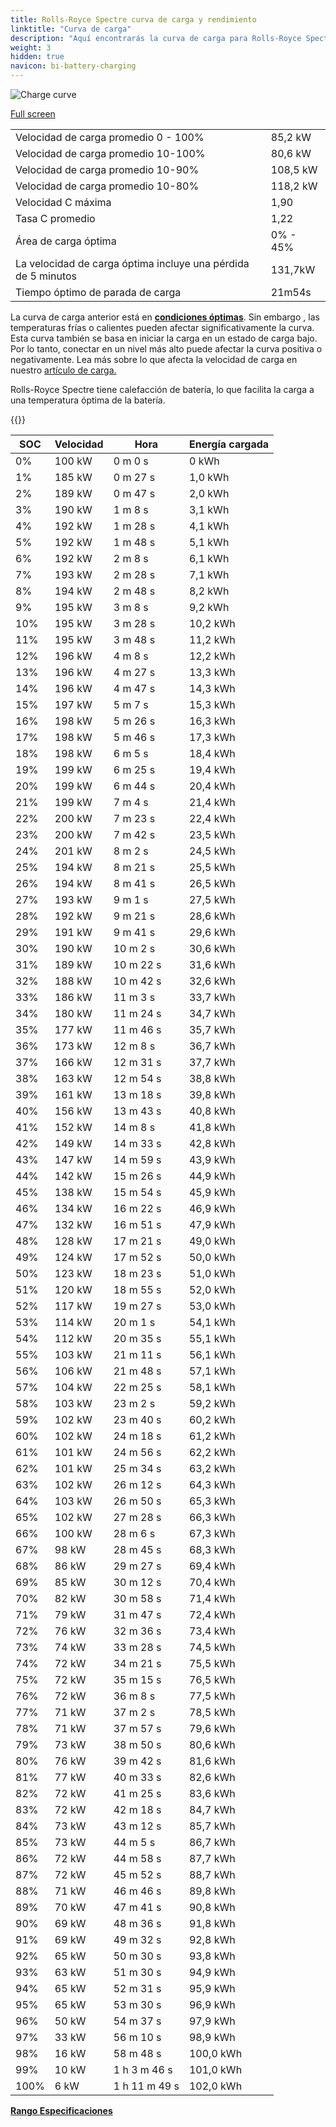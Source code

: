 ```yaml
---
title: Rolls-Royce Spectre curva de carga y rendimiento
linktitle: "Curva de carga"
description: "Aquí encontrarás la curva de carga para Rolls-Royce Spectre."
weight: 3
hidden: true
navicon: bi-battery-charging
---
```

<!-- markdownlint-disable MD033 -->
<img src="../chargingcurve.svg" alt="Charge curve" class="img-fluid">

[Full screen](/models/rolls-royce/spectre/spectre/chargingcurve.svg)


<table class="table table-striped border">
<tbody>
<tr>
<td>Velocidad de carga promedio 0 - 100%</td><td>85,2 kW</td>
</tr>
<tr>
<td>Velocidad de carga promedio 10-100%</td><td>80,6 kW</td>
</tr>
<tr>
<td>Velocidad de carga promedio 10-90%</td><td>108,5 kW</td>
</tr>
<tr>
<td>Velocidad de carga promedio 10-80%</td><td>118,2 kW</td>
</tr>
<tr>
<td>Velocidad C máxima</td><td>1,90</td>
</tr>
<tr>
<td>Tasa C promedio</td><td>1,22</td>
</tr>
<tr>
<td>Área de carga óptima</td><td>0% - 45%</td>
</tr>
<tr>
<td>La velocidad de carga óptima incluye una pérdida de 5 minutos</td><td>131,7kW</td>
</tr>
<tr>
<td>Tiempo óptimo de parada de carga</td><td>21m54s</td>
</tr>
</tbody>
</table>


La curva de carga anterior está en **[condiciones óptimas](../../../../../technology/battery/charging/#temperature)**. Sin embargo , las temperaturas frías o calientes pueden afectar significativamente la curva. Esta curva también se basa en iniciar la carga en un estado de carga bajo. Por lo tanto, conectar en un nivel más alto puede afectar la curva positiva o negativamente. Lea más sobre lo que afecta la velocidad de carga en nuestro [artículo de carga.](../../../../../tecnología/batería/carga/)


Rolls-Royce Spectre tiene calefacción de batería, lo que facilita la carga a una temperatura óptima de la batería.


{{<evkxdisplayaddarticle />}}
<table class="table table-striped border">
<thead>
<tr><th>SOC</th><th>Velocidad</th><th>Hora</th><th>Energía cargada</th></tr>
</thead>
<tbody>
<tr>
<td>0%</td><td>100 kW</td><td> 0 m 0 s </td><td>0 kWh </td>
</tr>
<tr>
<td>1%</td><td>185 kW</td><td> 0 m 27 s </td><td>1,0 kWh </td>
</tr>
<tr>
<td>2%</td><td>189 kW</td><td> 0 m 47 s </td><td>2,0 kWh </td>
</tr>
<tr>
<td>3%</td><td>190 kW</td><td> 1 m 8 s </td><td>3,1 kWh </td>
</tr>
<tr>
<td>4%</td><td>192 kW</td><td> 1 m 28 s </td><td>4,1 kWh </td>
</tr>
<tr>
<td>5%</td><td>192 kW</td><td> 1 m 48 s </td><td>5,1 kWh </td>
</tr>
<tr>
<td>6%</td><td>192 kW</td><td> 2 m 8 s </td><td>6,1 kWh </td>
</tr>
<tr>
<td>7%</td><td>193 kW</td><td> 2 m 28 s </td><td>7,1 kWh </td>
</tr>
<tr>
<td>8%</td><td>194 kW</td><td> 2 m 48 s </td><td>8,2 kWh </td>
</tr>
<tr>
<td>9%</td><td>195 kW</td><td> 3 m 8 s </td><td>9,2 kWh </td>
</tr>
<tr>
<td>10%</td><td>195 kW</td><td> 3 m 28 s </td><td>10,2 kWh </td>
</tr>
<tr>
<td>11%</td><td>195 kW</td><td> 3 m 48 s </td><td>11,2 kWh </td>
</tr>
<tr>
<td>12%</td><td>196 kW</td><td> 4 m 8 s </td><td>12,2 kWh </td>
</tr>
<tr>
<td>13%</td><td>196 kW</td><td> 4 m 27 s </td><td>13,3 kWh </td>
</tr>
<tr>
<td>14%</td><td>196 kW</td><td> 4 m 47 s </td><td>14,3 kWh </td>
</tr>
<tr>
<td>15%</td><td>197 kW</td><td> 5 m 7 s </td><td>15,3 kWh </td>
</tr>
<tr>
<td>16%</td><td>198 kW</td><td> 5 m 26 s </td><td>16,3 kWh </td>
</tr>
<tr>
<td>17%</td><td>198 kW</td><td> 5 m 46 s </td><td>17,3 kWh </td>
</tr>
<tr>
<td>18%</td><td>198 kW</td><td> 6 m 5 s </td><td>18,4 kWh </td>
</tr>
<tr>
<td>19%</td><td>199 kW</td><td> 6 m 25 s </td><td>19,4 kWh </td>
</tr>
<tr>
<td>20%</td><td>199 kW</td><td> 6 m 44 s </td><td>20,4 kWh </td>
</tr>
<tr>
<td>21%</td><td>199 kW</td><td> 7 m 4 s </td><td>21,4 kWh </td>
</tr>
<tr>
<td>22%</td><td>200 kW</td><td> 7 m 23 s </td><td>22,4 kWh </td>
</tr>
<tr>
<td>23%</td><td>200 kW</td><td> 7 m 42 s </td><td>23,5 kWh </td>
</tr>
<tr>
<td>24%</td><td>201 kW</td><td> 8 m 2 s </td><td>24,5 kWh </td>
</tr>
<tr>
<td>25%</td><td>194 kW</td><td> 8 m 21 s </td><td>25,5 kWh </td>
</tr>
<tr>
<td>26%</td><td>194 kW</td><td> 8 m 41 s </td><td>26,5 kWh </td>
</tr>
<tr>
<td>27%</td><td>193 kW</td><td> 9 m 1 s </td><td>27,5 kWh </td>
</tr>
<tr>
<td>28%</td><td>192 kW</td><td> 9 m 21 s </td><td>28,6 kWh </td>
</tr>
<tr>
<td>29%</td><td>191 kW</td><td> 9 m 41 s </td><td>29,6 kWh </td>
</tr>
<tr>
<td>30%</td><td>190 kW</td><td> 10 m 2 s </td><td>30,6 kWh </td>
</tr>
<tr>
<td>31%</td><td>189 kW</td><td> 10 m 22 s </td><td>31,6 kWh </td>
</tr>
<tr>
<td>32%</td><td>188 kW</td><td> 10 m 42 s </td><td>32,6 kWh </td>
</tr>
<tr>
<td>33%</td><td>186 kW</td><td> 11 m 3 s </td><td>33,7 kWh </td>
</tr>
<tr>
<td>34%</td><td>180 kW</td><td> 11 m 24 s </td><td>34,7 kWh </td>
</tr>
<tr>
<td>35%</td><td>177 kW</td><td> 11 m 46 s </td><td>35,7 kWh </td>
</tr>
<tr>
<td>36%</td><td>173 kW</td><td> 12 m 8 s </td><td>36,7 kWh </td>
</tr>
<tr>
<td>37%</td><td>166 kW</td><td> 12 m 31 s </td><td>37,7 kWh </td>
</tr>
<tr>
<td>38%</td><td>163 kW</td><td> 12 m 54 s </td><td>38,8 kWh </td>
</tr>
<tr>
<td>39%</td><td>161 kW</td><td> 13 m 18 s </td><td>39,8 kWh </td>
</tr>
<tr>
<td>40%</td><td>156 kW</td><td> 13 m 43 s </td><td>40,8 kWh </td>
</tr>
<tr>
<td>41%</td><td>152 kW</td><td> 14 m 8 s </td><td>41,8 kWh </td>
</tr>
<tr>
<td>42%</td><td>149 kW</td><td> 14 m 33 s </td><td>42,8 kWh </td>
</tr>
<tr>
<td>43%</td><td>147 kW</td><td> 14 m 59 s </td><td>43,9 kWh </td>
</tr>
<tr>
<td>44%</td><td>142 kW</td><td> 15 m 26 s </td><td>44,9 kWh </td>
</tr>
<tr>
<td>45%</td><td>138 kW</td><td> 15 m 54 s </td><td>45,9 kWh </td>
</tr>
<tr>
<td>46%</td><td>134 kW</td><td> 16 m 22 s </td><td>46,9 kWh </td>
</tr>
<tr>
<td>47%</td><td>132 kW</td><td> 16 m 51 s </td><td>47,9 kWh </td>
</tr>
<tr>
<td>48%</td><td>128 kW</td><td> 17 m 21 s </td><td>49,0 kWh </td>
</tr>
<tr>
<td>49%</td><td>124 kW</td><td> 17 m 52 s </td><td>50,0 kWh </td>
</tr>
<tr>
<td>50%</td><td>123 kW</td><td> 18 m 23 s </td><td>51,0 kWh </td>
</tr>
<tr>
<td>51%</td><td>120 kW</td><td> 18 m 55 s </td><td>52,0 kWh </td>
</tr>
<tr>
<td>52%</td><td>117 kW</td><td> 19 m 27 s </td><td>53,0 kWh </td>
</tr>
<tr>
<td>53%</td><td>114 kW</td><td> 20 m 1 s </td><td>54,1 kWh </td>
</tr>
<tr>
<td>54%</td><td>112 kW</td><td> 20 m 35 s </td><td>55,1 kWh </td>
</tr>
<tr>
<td>55%</td><td>103 kW</td><td> 21 m 11 s </td><td>56,1 kWh </td>
</tr>
<tr>
<td>56%</td><td>106 kW</td><td> 21 m 48 s </td><td>57,1 kWh </td>
</tr>
<tr>
<td>57%</td><td>104 kW</td><td> 22 m 25 s </td><td>58,1 kWh </td>
</tr>
<tr>
<td>58%</td><td>103 kW</td><td> 23 m 2 s </td><td>59,2 kWh </td>
</tr>
<tr>
<td>59%</td><td>102 kW</td><td> 23 m 40 s </td><td>60,2 kWh </td>
</tr>
<tr>
<td>60%</td><td>102 kW</td><td> 24 m 18 s </td><td>61,2 kWh </td>
</tr>
<tr>
<td>61%</td><td>101 kW</td><td> 24 m 56 s </td><td>62,2 kWh </td>
</tr>
<tr>
<td>62%</td><td>101 kW</td><td> 25 m 34 s </td><td>63,2 kWh </td>
</tr>
<tr>
<td>63%</td><td>102 kW</td><td> 26 m 12 s </td><td>64,3 kWh </td>
</tr>
<tr>
<td>64%</td><td>103 kW</td><td> 26 m 50 s </td><td>65,3 kWh </td>
</tr>
<tr>
<td>65%</td><td>102 kW</td><td> 27 m 28 s </td><td>66,3 kWh </td>
</tr>
<tr>
<td>66%</td><td>100 kW</td><td> 28 m 6 s </td><td>67,3 kWh </td>
</tr>
<tr>
<td>67%</td><td>98 kW</td><td> 28 m 45 s </td><td>68,3 kWh </td>
</tr>
<tr>
<td>68%</td><td>86 kW</td><td> 29 m 27 s </td><td>69,4 kWh </td>
</tr>
<tr>
<td>69%</td><td>85 kW</td><td> 30 m 12 s </td><td>70,4 kWh </td>
</tr>
<tr>
<td>70%</td><td>82 kW</td><td> 30 m 58 s </td><td>71,4 kWh </td>
</tr>
<tr>
<td>71%</td><td>79 kW</td><td> 31 m 47 s </td><td>72,4 kWh </td>
</tr>
<tr>
<td>72%</td><td>76 kW</td><td> 32 m 36 s </td><td>73,4 kWh </td>
</tr>
<tr>
<td>73%</td><td>74 kW</td><td> 33 m 28 s </td><td>74,5 kWh </td>
</tr>
<tr>
<td>74%</td><td>72 kW</td><td> 34 m 21 s </td><td>75,5 kWh </td>
</tr>
<tr>
<td>75%</td><td>72 kW</td><td> 35 m 15 s </td><td>76,5 kWh </td>
</tr>
<tr>
<td>76%</td><td>72 kW</td><td> 36 m 8 s </td><td>77,5 kWh </td>
</tr>
<tr>
<td>77%</td><td>71 kW</td><td> 37 m 2 s </td><td>78,5 kWh </td>
</tr>
<tr>
<td>78%</td><td>71 kW</td><td> 37 m 57 s </td><td>79,6 kWh </td>
</tr>
<tr>
<td>79%</td><td>73 kW</td><td> 38 m 50 s </td><td>80,6 kWh </td>
</tr>
<tr>
<td>80%</td><td>76 kW</td><td> 39 m 42 s </td><td>81,6 kWh </td>
</tr>
<tr>
<td>81%</td><td>77 kW</td><td> 40 m 33 s </td><td>82,6 kWh </td>
</tr>
<tr>
<td>82%</td><td>72 kW</td><td> 41 m 25 s </td><td>83,6 kWh </td>
</tr>
<tr>
<td>83%</td><td>72 kW</td><td> 42 m 18 s </td><td>84,7 kWh </td>
</tr>
<tr>
<td>84%</td><td>73 kW</td><td> 43 m 12 s </td><td>85,7 kWh </td>
</tr>
<tr>
<td>85%</td><td>73 kW</td><td> 44 m 5 s </td><td>86,7 kWh </td>
</tr>
<tr>
<td>86%</td><td>72 kW</td><td> 44 m 58 s </td><td>87,7 kWh </td>
</tr>
<tr>
<td>87%</td><td>72 kW</td><td> 45 m 52 s </td><td>88,7 kWh </td>
</tr>
<tr>
<td>88%</td><td>71 kW</td><td> 46 m 46 s </td><td>89,8 kWh </td>
</tr>
<tr>
<td>89%</td><td>70 kW</td><td> 47 m 41 s </td><td>90,8 kWh </td>
</tr>
<tr>
<td>90%</td><td>69 kW</td><td> 48 m 36 s </td><td>91,8 kWh </td>
</tr>
<tr>
<td>91%</td><td>69 kW</td><td> 49 m 32 s </td><td>92,8 kWh </td>
</tr>
<tr>
<td>92%</td><td>65 kW</td><td> 50 m 30 s </td><td>93,8 kWh </td>
</tr>
<tr>
<td>93%</td><td>63 kW</td><td> 51 m 30 s </td><td>94,9 kWh </td>
</tr>
<tr>
<td>94%</td><td>65 kW</td><td> 52 m 31 s </td><td>95,9 kWh </td>
</tr>
<tr>
<td>95%</td><td>65 kW</td><td> 53 m 30 s </td><td>96,9 kWh </td>
</tr>
<tr>
<td>96%</td><td>50 kW</td><td> 54 m 37 s </td><td>97,9 kWh </td>
</tr>
<tr>
<td>97%</td><td>33 kW</td><td> 56 m 10 s </td><td>98,9 kWh </td>
</tr>
<tr>
<td>98%</td><td>16 kW</td><td> 58 m 48 s </td><td>100,0 kWh </td>
</tr>
<tr>
<td>99%</td><td>10 kW</td><td>1 h 3 m 46 s </td><td>101,0 kWh </td>
</tr>
<tr>
<td>100%</td><td>6 kW</td><td>1 h 11 m 49 s </td><td>102,0 kWh </td>
</tr>
</tbody>
</table>

<div class="mt-3 mb-3">
<a href="../rangeandconsumption/" class="text-decoration-none text-black">
<strong><i class="bi-arrow-left"></i> Rango </strong>
</a>
<a href="../specifications/" class="text-decoration-none text-black float-end">
<strong>Especificaciones <i class="bi-arrow-right"></i></strong>
</a>
</div>
